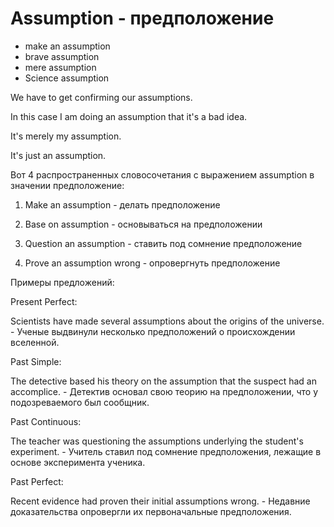 # Assumption - предположение




- make an assumption
- brave assumption
- mere assumption
- Science assumption

We have to get confirming our assumptions.

In this case I am doing an assumption that it's a bad idea.

It's merely my assumption.

It's just an assumption.

Вот 4 распространенных словосочетания с выражением assumption в значении предположение:

1. Make an assumption - делать предположение

2. Base on assumption - основываться на предположении

3. Question an assumption - ставить под сомнение предположение

4. Prove an assumption wrong - опровергнуть предположение

Примеры предложений:

Present Perfect:

Scientists have made several assumptions about the origins of the universe. - Ученые выдвинули несколько предположений о происхождении вселенной.

Past Simple:

The detective based his theory on the assumption that the suspect had an accomplice. - Детектив основал свою теорию на предположении, что у подозреваемого был сообщник.

Past Continuous:

The teacher was questioning the assumptions underlying the student's experiment. - Учитель ставил под сомнение предположения, лежащие в основе эксперимента ученика.

Past Perfect:

Recent evidence had proven their initial assumptions wrong. - Недавние доказательства опровергли их первоначальные предположения.